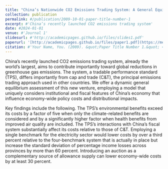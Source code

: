 ```yaml
---
title: "China’s Nationwide CO2 Emissions Trading System: A General Equilibrium Assessment"
collection: publication
permalink: #/publication/2009-10-01-paper-title-number-1
excerpt: #'China’s recently launched CO2 emissions trading system'
date: #2024-01-01
venue: #'Journal 1'
slidesurl: #'http://academicpages.github.io/files/slides1.pdf'
paperurl: '[http://academicpages.github.io/files/paper1.pdf](https://media.rff.org/documents/WP_24-02.pdf)'
citation: #'Your Name, You. (2009). &quot;Paper Title Number 1.&quot; <i>Journal 1</i>. 1(1).'
---
```


China’s recently launched CO2 emissions trading system, already the world’s largest, aims to contribute importantly toward global reductions in greenhouse gas emissions.  The system, a tradable performance standard (TPS), differs importantly from cap and trade (C&T), the principal emissions trading approach used in other countries.  We offer a dynamic general equilibrium assessment of this new venture, employing a model that uniquely considers institutional and fiscal features of China’s economy that influence economy-wide policy costs and distributional impacts.

Key findings include the following.  The TPS’s environmental benefits exceed its costs by a factor of five when only the climate-related benefits are considered and by a significantly higher factor when health benefits from improved air quality are included.  The TPS’s interactions with China’s fiscal system substantially affect its costs relative to those of C&T.  Employing a single benchmark for the electricity sector would lower costs by over a third percent relative to the four-benchmark system that is actually in place but increase the standard deviation of percentage income losses across provinces by more than 60 percent.  Introducing an auction as a complementary source of allowance supply can lower economy-wide costs by at least 30 percent.

